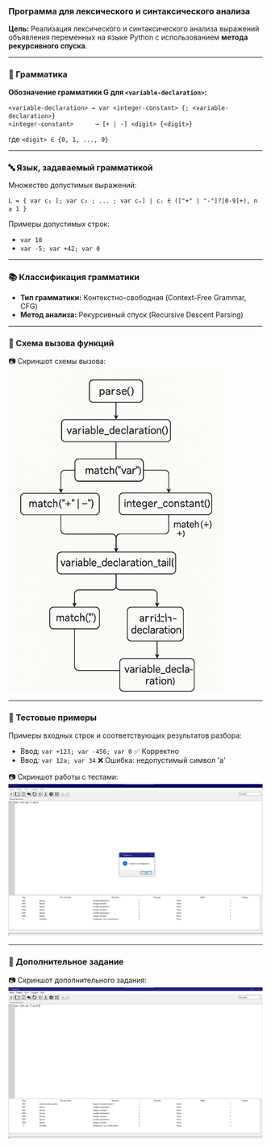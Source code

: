 ### Программа для лексического и синтаксического анализа

**Цель:** Реализация лексического и синтаксического анализа выражений объявления переменных на языке Python с использованием **метода рекурсивного спуска**.

---

### 📘 Грамматика

**Обозначение грамматики G для `<variable-declaration>`:**

```
<variable-declaration> → var <integer-constant> {; <variable-declaration>}
<integer-constant>      → [+ | -] <digit> {<digit>}
```

где `<digit> ∈ {0, 1, ..., 9}`

---

### 🔤 Язык, задаваемый грамматикой

Множество допустимых выражений:

```
L = { var c₁ [; var c₂ ; ... ; var cₙ] ∣ cᵢ ∈ (["+" | "-"]?[0-9]+), n ≥ 1 }
```

Примеры допустимых строк:

* `var 10`
* `var -5; var +42; var 0`

---

### 📚 Классификация грамматики

* **Тип грамматики:** Контекстно-свободная (Context-Free Grammar, CFG)
* **Метод анализа:** Рекурсивный спуск (Recursive Descent Parsing)

---

### 🔁 Схема вызова функций

📷 Скриншот схемы вызова:
![Схема вызова](screen/image1.png)

---

### 🧪 Тестовые примеры

Примеры входных строк и соответствующих результатов разбора:

* Ввод: `var +123; var -456; var 0`
  ✅ Корректно
* Ввод: `var 12a; var 34`
  ❌ Ошибка: недопустимый символ 'a'

📷 Скриншот работы с тестами:
![Тесты](screen/image2.png)

---

### 🧩 Дополнительное задание

📷 Скриншот дополнительного задания:
![Допзадание](screen/image3.png)
